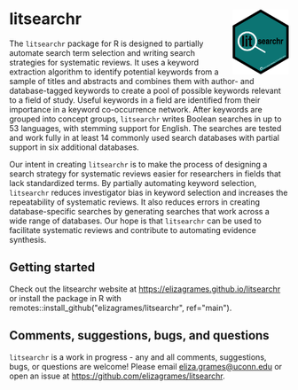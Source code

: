 litsearchr <img src="litsearchr-hex.png" align="right" width="20%" height="20%" />
  ==================


The ``litsearchr`` package for R is designed to partially automate search term selection and writing search strategies for systematic reviews. It uses a keyword extraction algorithm to identify potential keywords from a sample of titles and abstracts and combines them with author- and database-tagged keywords to create a pool of possible keywords relevant to a field of study. Useful keywords in a field are identified from their importance in a keyword co-occurrence network. After keywords are grouped into concept groups, ``litsearchr`` writes Boolean searches in up to 53 languages, with stemming support for English. The searches are tested and work fully in at least 14 commonly used search databases with partial support in six additional databases.

Our intent in creating ``litsearchr`` is to make the process of designing a search strategy for systematic reviews easier for researchers in fields that lack standardized terms. By partially automating keyword selection, ``litsearchr`` reduces investigator bias in keyword selection and increases the repeatability of systematic reviews. It also reduces errors in creating database-specific searches by generating searches that work across a wide range of databases. Our hope is that ``litsearchr`` can be used to facilitate systematic reviews and contribute to automating evidence synthesis.

Getting started
------------------------------------------
Check out the litsearchr website at <https://elizagrames.github.io/litsearchr> or install the package in R with remotes::install_github("elizagrames/litsearchr", ref="main"). 

Comments, suggestions, bugs, and questions
------------------------------------------

``litsearchr`` is a work in progress - any and all comments, suggestions, bugs, or questions are welcome! Please email eliza.grames@uconn.edu or open an issue at <https://github.com/elizagrames/litsearchr>.
